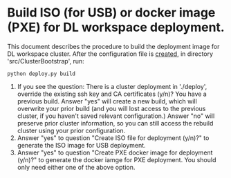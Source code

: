 # Build ISO (for USB) or docker image (PXE) for DL workspace deployment.

This document describes the procedure to build the deployment image for DL workspace cluster. After the configuration file is [created](Configuration.md), in directory 'src/ClusterBootstrap', run:

```
python deploy.py build 
```

1. If you see the question: There is a cluster deployment in './deploy', override the existing ssh key and CA certificates (y/n)?
You have a previous build. Answer "yes" will create a new build, which will overwrite your prior build (and you will lost access to the previous cluster, if you haven't saved relevant configuration.)
Answer "no" will preserve prior cluster information, so you can still access the rebuild cluster using your prior configuration. 
2. Answer "yes" to question "Create ISO file for deployment (y/n)?" to generate the ISO image for USB deployment.
3. Answer "yes" to question "Create PXE docker image for deployment (y/n)?" to generate the docker iamge for PXE deployment. 
You should only need either one of the above option.
